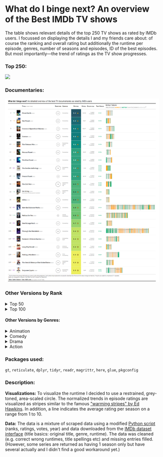 
# What do I binge next? An overview of the Best IMDb TV shows

The table shows relevant details of the top 250 TV shows as rated by IMDb users. I focussed on displaying the details I and my friends care about: of course the ranking and overall rating but additionally the runtime per episode, genres, number of seasons and episodes, ID of the best episodes. But most importantly—the trend of ratings as the TV show progresses.

### Top 250:
![](./output/IMDb_Top250.png)

### Documentaries:
![](./output/IMDb_TopDocumentary.png)

### Other Versions by Rank

<details>
  <summary>Top 50</summary>
  <img src="./output/IMDb_Top50.png"/>
</details>

<details>
  <summary>Top 100</summary>
  <img src="./output/IMDb_Top100.png"/>
</details>

#### Other Versions by Genres:

<details>
  <summary>Animation</summary>
  <img src="./output/IMDb_TopAnimation.png"/>
</details>

<details>
  <summary>Comedy</summary>
  <img src="./output/IMDb_TopComedy.png"/>
</details>

<details>
  <summary>Drama</summary>
  <img src="./output/IMDb_TopDramay.png"/>
</details>

<details>
  <summary>Action</summary>
  <img src="./output/IMDb_TopAction.png"/>
</details>

### Packages used:

`gt`, `reticulate`, `dplyr`, `tidyr`, `readr`, `magrittr`, `here`, `glue`, `pkgconfig`

### Description:

**Visualizations:** To visualize the runtime I decided to use a restrained, grey-toned, area-scaled circle. The normalized trends in episode ratings are visualized as stripes similar to the famous ["warming stripes" by Ed Hawkins](https://en.wikipedia.org/wiki/Warming_stripes). In addition, a line indicates the average rating per season on a range from 1 to 10.

**Data:** The data is a mixture of scraped data using a modified [Python script](https://github.com/WittmannF/imdb-tv-ratings/blob/master/IMDB_get_ratings.ipynb) (ranks, ratings, votes, year) and data downloaded from the [IMDb dataset interface](https://www.imdb.com/interfaces/) (title basics: original title, genre, runtime). The data was cleaned (e.g. correct wrong runtimes, title spellings etc) and missing entries filled. (However, some series are returned as having 1 season only but have several actually and I didn't find a good workaround yet.)

